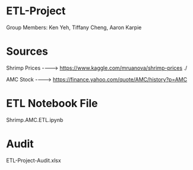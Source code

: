 # ETL-Project

Group Members: Ken Yeh, Tiffany Cheng, Aaron Karpie

# Sources 

Shrimp Prices ----> https://www.kaggle.com/mruanova/shrimp-prices ./ 

AMC Stock     ----> https://finance.yahoo.com/quote/AMC/history?p=AMC


# ETL Notebook File 

Shrimp.AMC.ETL.ipynb


# Audit 

ETL-Project-Audit.xlsx
